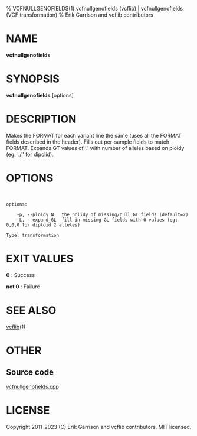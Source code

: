 % VCFNULLGENOFIELDS(1) vcfnullgenofields (vcflib) | vcfnullgenofields (VCF transformation)
% Erik Garrison and vcflib contributors

# NAME

**vcfnullgenofields**

# SYNOPSIS

**vcfnullgenofields** [options] <vcf file>

# DESCRIPTION

Makes the FORMAT for each variant line the same (uses all the FORMAT fields described in the header). Fills out per-sample fields to match FORMAT. Expands GT values of '.' with number of alleles based on ploidy (eg: './.' for dipolid).



# OPTIONS

```


options:

    -p, --ploidy N   the polidy of missing/null GT fields (default=2)
    -L, --expand_GL  fill in missing GL fields with 0 values (eg: 0,0,0 for diploid 2 alleles)

Type: transformation

```





# EXIT VALUES

**0**
: Success

**not 0**
: Failure

# SEE ALSO



[vcflib](./vcflib.md)(1)



# OTHER

## Source code

[vcfnullgenofields.cpp](https://github.com/vcflib/vcflib/blob/master/src/vcfnullgenofields.cpp)

# LICENSE

Copyright 2011-2023 (C) Erik Garrison and vcflib contributors. MIT licensed.

<!--
  Created with ./scripts/bin2md.rb scripts/bin2md-template.erb
-->
